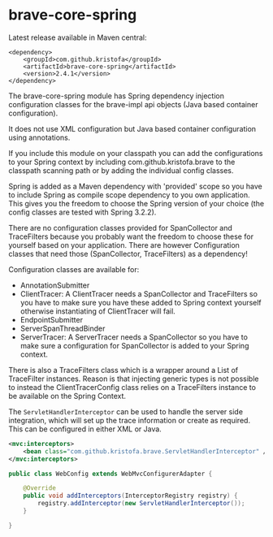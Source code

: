 # brave-core-spring #

Latest release available in Maven central:

    <dependency>
        <groupId>com.github.kristofa</groupId>
        <artifactId>brave-core-spring</artifactId>
        <version>2.4.1</version>
    </dependency>


The brave-core-spring module has Spring dependency injection configuration classes for the
brave-impl api objects (Java based container configuration). 

It does not use XML configuration but Java based container configuration using annotations.

If you include this module on your classpath you can add the configurations to your Spring
context by including com.github.kristofa.brave to the classpath scanning path or by adding 
the individual config classes.

Spring is added as a Maven dependency with 'provided' scope so you have to include Spring as compile scope
dependency to you own application. This gives you the freedom to choose the Spring version of 
your choice (the config classes are tested with Spring 3.2.2).

There are no configuration classes provided for SpanCollector and TraceFilters because you
probably want the freedom to choose these for yourself based on your application. There are
however Configuration classes that need those (SpanCollector, TraceFilters) as a dependency!

Configuration classes are available for:

*   AnnotationSubmitter
*   ClientTracer: A ClientTracer needs a SpanCollector and TraceFilters so you have to make
sure you have these added to Spring context yourself otherwise instantiating of ClientTracer will fail.
*   EndpointSubmitter
*   ServerSpanThreadBinder
*   ServerTracer: A ServerTracer needs a SpanCollector so you have to make sure a configuration for
SpanCollector is added to your Spring context.

There is also a TraceFilters class which is a wrapper around a List of TraceFilter instances.
Reason is that injecting generic types is not possible to instead the ClientTracerConfig class
relies on a TraceFilters instance to be available on the Spring Context.


The `ServletHandlerInterceptor` can be used to handle the server side integration, which will set up the
trace information or create as required. This can be configured in either XML or Java.

```xml
<mvc:interceptors>
    <bean class="com.github.kristofa.brave.ServletHandlerInterceptor" />
</mvc:interceptors>
```

```java
public class WebConfig extends WebMvcConfigurerAdapter {

    @Override
    public void addInterceptors(InterceptorRegistry registry) {
        registry.addInterceptor(new ServletHandlerInterceptor());
    }

}
```
